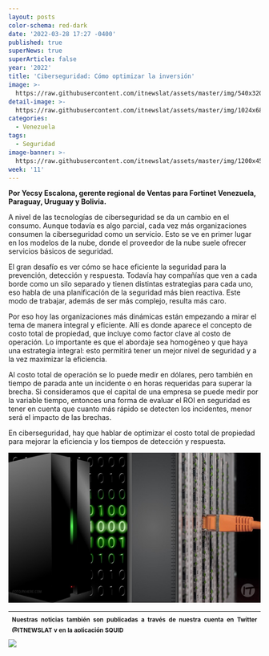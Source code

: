 ```yaml
---
layout: posts
color-schema: red-dark
date: '2022-03-28 17:27 -0400'
published: true
superNews: true
superArticle: false
year: '2022'
title: 'Ciberseguridad: Cómo optimizar la inversión'
image: >-
  https://raw.githubusercontent.com/itnewslat/assets/master/img/540x320/Ciberseguridad-p.jpg
detail-image: >-
  https://raw.githubusercontent.com/itnewslat/assets/master/img/1024x680/Ciberseguridad-g.jpg
categories:
  - Venezuela
tags:
  - Seguridad
image-banner: >-
  https://raw.githubusercontent.com/itnewslat/assets/master/img/1200x450/Articulo-Fortinet.jpg
week: '11'
---
```

**Por Yecsy Escalona, gerente regional de Ventas para Fortinet Venezuela, Paraguay, Uruguay y Bolivia.**

A nivel de las tecnologías de ciberseguridad se da un cambio en el consumo. Aunque todavía es algo parcial, cada vez más organizaciones consumen la ciberseguridad como un servicio. Esto se ve en primer lugar en los modelos de la nube, donde el proveedor de la nube suele ofrecer servicios básicos de seguridad.

El gran desafío es ver cómo se hace eficiente la seguridad para la prevención, detección y respuesta. Todavía hay compañías que ven a cada borde como un silo separado y tienen distintas estrategias para cada uno, eso habla de una planificación de la seguridad más bien reactiva. Este modo de trabajar, además de ser más complejo, resulta más caro. 

Por eso hoy las organizaciones más dinámicas están empezando a mirar el tema de manera integral y eficiente. Allí es donde aparece el concepto de costo total de propiedad, que incluye como factor clave al costo de operación. Lo importante es que el abordaje sea homogéneo y que haya una estrategia integral: esto permitirá tener un mejor nivel de seguridad y a la vez maximizar la eficiencia. 

Al costo total de operación se lo puede medir en dólares, pero también en tiempo de parada ante un incidente o en horas requeridas para superar la brecha. Si consideramos que el capital de una empresa se puede medir por la variable tiempo, entonces una forma de evaluar el ROI en seguridad es tener en cuenta que cuanto más rápido se detecten los incidentes, menor será el impacto de las brechas.
 
En ciberseguridad, hay que hablar de optimizar el costo total de propiedad para mejorar la eficiencia y los tiempos de detección y respuesta.

![](https://raw.githubusercontent.com/itnewslat/assets/master/img/540x320/Ciberseguridad-p.jpg)

<table style="height: 42px;" width="569">
<tbody>
<tr>
<td style="text-align: justify;"><sub><strong>Nuestras noticias también son publicadas a través de nuestra cuenta en Twitter <a href="https://twitter.com/itnewslat?lang=es">@ITNEWSLAT</a> y en la aplicación <a href="https://squidapp.co/en/">SQUID</a></strong></sub></td>
</tr>
</tbody>
</table>

<img src="https://tracker.metricool.com/c3po.jpg?hash=56f88a41e39ab42c063cc51676587a04"/>

